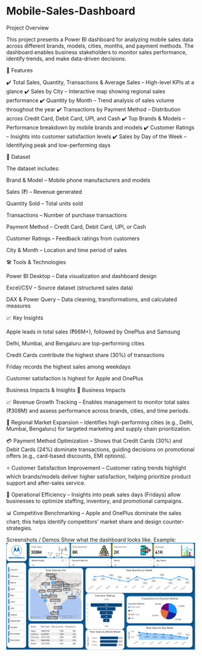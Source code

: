 # Mobile-Sales-Dashboard
Project Overview

This project presents a Power BI dashboard for analyzing mobile sales data across different brands, models, cities, months, and payment methods. The dashboard enables business stakeholders to monitor sales performance, identify trends, and make data-driven decisions.

🚀 Features

✔️ Total Sales, Quantity, Transactions & Average Sales – High-level KPIs at a glance
✔️ Sales by City – Interactive map showing regional sales performance
✔️ Quantity by Month – Trend analysis of sales volume throughout the year
✔️ Transactions by Payment Method – Distribution across Credit Card, Debit Card, UPI, and Cash
✔️ Top Brands & Models – Performance breakdown by mobile brands and models
✔️ Customer Ratings – Insights into customer satisfaction levels
✔️ Sales by Day of the Week – Identifying peak and low-performing days

📂 Dataset

The dataset includes:

Brand & Model – Mobile phone manufacturers and models

Sales (₹) – Revenue generated

Quantity Sold – Total units sold

Transactions – Number of purchase transactions

Payment Method – Credit Card, Debit Card, UPI, or Cash

Customer Ratings – Feedback ratings from customers

City & Month – Location and time period of sales

🛠️ Tools & Technologies

Power BI Desktop – Data visualization and dashboard design

Excel/CSV – Source dataset (structured sales data)

DAX & Power Query – Data cleaning, transformations, and calculated measures

📈 Key Insights

Apple leads in total sales (₹66M+), followed by OnePlus and Samsung

Delhi, Mumbai, and Bengaluru are top-performing cities

Credit Cards contribute the highest share (30%) of transactions

Friday records the highest sales among weekdays

Customer satisfaction is highest for Apple and OnePlus

Business Impacts & Insights
🔹 Business Impacts

📈 Revenue Growth Tracking – Enables management to monitor total sales (₹308M) and assess performance across brands, cities, and time periods.

🏪 Regional Market Expansion – Identifies high-performing cities (e.g., Delhi, Mumbai, Bengaluru) for targeted marketing and supply chain prioritization.

💳 Payment Method Optimization – Shows that Credit Cards (30%) and Debit Cards (24%) dominate transactions, guiding decisions on promotional offers (e.g., card-based discounts, EMI options).

⭐ Customer Satisfaction Improvement – Customer rating trends highlight which brands/models deliver higher satisfaction, helping prioritize product support and after-sales service.

📆 Operational Efficiency – Insights into peak sales days (Fridays) allow businesses to optimize staffing, inventory, and promotional campaigns.

📊 Competitive Benchmarking – Apple and OnePlus dominate the sales chart; this helps identify competitors’ market share and design counter-strategies.

Screenshots / Demos
Show what the dashboard looks like.
Example: ![Dashboard Preview](https://github.com/Rakshika-ydv/Mobile-Sales-Dashboard/blob/main/Screenshot%202025-08-17%20193930.png)
